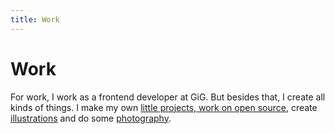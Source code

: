 ```yaml
---
title: Work
---
```


# Work

For work, I work as a frontend developer at GiG. But besides that, I create all kinds of things. I make my own [little projects, work on open source](/work/code), create [illustrations](/work/illustration) and do some [photography](/work/photography).

